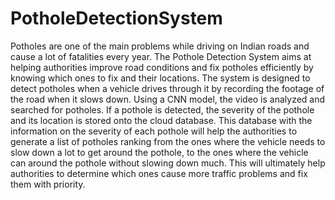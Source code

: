 # PotholeDetectionSystem

Potholes are one of the main problems while driving on Indian roads and cause a lot of fatalities every year. The Pothole Detection System aims at helping authorities improve road conditions and fix potholes efficiently by knowing which ones to fix and their locations. The system is designed to detect potholes when a vehicle drives through it by recording the footage of the road when it slows down. Using a CNN model, the video is analyzed and searched for potholes. If a pothole is detected, the severity of the pothole and its location is stored onto the cloud database. This database with the information on the severity of each pothole will help the authorities to generate a list of potholes ranking from the ones where the vehicle needs to slow down a lot to get around the pothole, to the ones where the vehicle can around the pothole without slowing down much. This will ultimately help authorities to determine which ones cause more traffic problems and fix them with priority.
